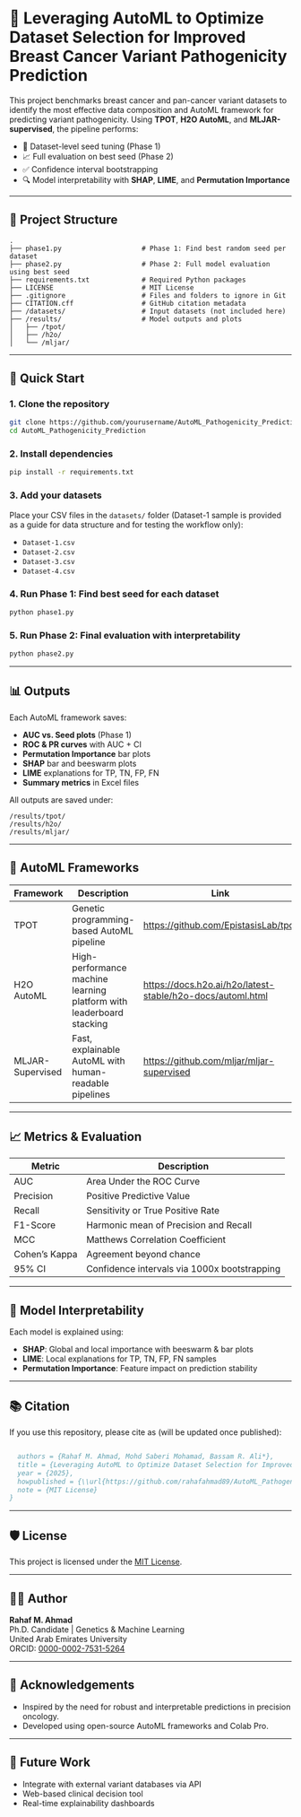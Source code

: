 # 🔬 Leveraging AutoML to Optimize Dataset Selection for Improved Breast Cancer Variant Pathogenicity Prediction

This project benchmarks breast cancer and pan-cancer variant datasets to identify the most effective data composition and AutoML framework for predicting variant pathogenicity. Using **TPOT**, **H2O AutoML**, and **MLJAR-supervised**, the pipeline performs:

- 📌 Dataset-level seed tuning (Phase 1)
- 📈 Full evaluation on best seed (Phase 2)
- ✅ Confidence interval bootstrapping
- 🔍 Model interpretability with **SHAP**, **LIME**, and **Permutation Importance**

---

## 📁 Project Structure

```
.
├── phase1.py                    # Phase 1: Find best random seed per dataset
├── phase2.py                    # Phase 2: Full model evaluation using best seed
├── requirements.txt             # Required Python packages
├── LICENSE                      # MIT License
├── .gitignore                   # Files and folders to ignore in Git
├── CITATION.cff                 # GitHub citation metadata
├── /datasets/                   # Input datasets (not included here)
├── /results/                    # Model outputs and plots
│   ├── /tpot/
│   ├── /h2o/
│   └── /mljar/
```

---

## 🚀 Quick Start

### 1. Clone the repository
```bash
git clone https://github.com/yourusername/AutoML_Pathogenicity_Prediction.git
cd AutoML_Pathogenicity_Prediction
```

### 2. Install dependencies
```bash
pip install -r requirements.txt
```

### 3. Add your datasets
Place your CSV files in the `datasets/` folder (Dataset-1 sample is provided as a guide for data structure and for testing the workflow only):
- `Dataset-1.csv`
- `Dataset-2.csv`
- `Dataset-3.csv`
- `Dataset-4.csv`

### 4. Run Phase 1: Find best seed for each dataset
```bash
python phase1.py
```

### 5. Run Phase 2: Final evaluation with interpretability
```bash
python phase2.py
```

---

## 📊 Outputs

Each AutoML framework saves:
- **AUC vs. Seed plots** (Phase 1)
- **ROC & PR curves** with AUC + CI
- **Permutation Importance** bar plots
- **SHAP** bar and beeswarm plots
- **LIME** explanations for TP, TN, FP, FN
- **Summary metrics** in Excel files

All outputs are saved under:
```
/results/tpot/
/results/h2o/
/results/mljar/
```

---

## 🧠 AutoML Frameworks

| Framework       | Description                                                                 | Link                                                                 |
|-----------------|-----------------------------------------------------------------------------|----------------------------------------------------------------------|
| TPOT            | Genetic programming-based AutoML pipeline                                   | https://github.com/EpistasisLab/tpot                                 |
| H2O AutoML      | High-performance machine learning platform with leaderboard stacking        | https://docs.h2o.ai/h2o/latest-stable/h2o-docs/automl.html          |
| MLJAR-Supervised| Fast, explainable AutoML with human-readable pipelines                      | https://github.com/mljar/mljar-supervised                           |

---

## 📈 Metrics & Evaluation

| Metric        | Description                                         |
|---------------|-----------------------------------------------------|
| AUC           | Area Under the ROC Curve                            |
| Precision     | Positive Predictive Value                           |
| Recall        | Sensitivity or True Positive Rate                   |
| F1-Score      | Harmonic mean of Precision and Recall               |
| MCC           | Matthews Correlation Coefficient                    |
| Cohen’s Kappa | Agreement beyond chance                             |
| 95% CI        | Confidence intervals via 1000x bootstrapping        |

---

## 🧪 Model Interpretability

Each model is explained using:
- **SHAP**: Global and local importance with beeswarm & bar plots
- **LIME**: Local explanations for TP, TN, FP, FN samples
- **Permutation Importance**: Feature impact on prediction stability

---

## 📚 Citation

If you use this repository, please cite as (will be updated once published):

```bibtex

  authors = {Rahaf M. Ahmad, Mohd Saberi Mohamad, Bassam R. Ali*},
  title = {Leveraging AutoML to Optimize Dataset Selection for Improved Breast Cancer Variant Pathogenicity Prediction},
  year = {2025},
  howpublished = {\\url{https://github.com/rahafahmad89/AutoML_Pathogenicity_Prediction}},
  note = {MIT License}
}
```

---

## 🛡 License

This project is licensed under the [MIT License](./LICENSE).

---

## 👩‍💻 Author

**Rahaf M. Ahmad**  
Ph.D. Candidate | Genetics & Machine Learning  
United Arab Emirates University  
ORCID: [0000-0002-7531-5264](https://orcid.org/0000-0002-7531-5264)

---

## 🤝 Acknowledgements

- Inspired by the need for robust and interpretable predictions in precision oncology.
- Developed using open-source AutoML frameworks and Colab Pro.

---

## 🧠 Future Work

- Integrate with external variant databases via API  
- Web-based clinical decision tool  
- Real-time explainability dashboards
